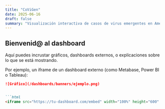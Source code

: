 ```yaml
---
title: "CoViGen"
date: 2025-06-16
draft: false
summary: "Visualización interactiva de casos de virus emergentes en América Latina."
---
```


## Bienvenid@ al dashboard

Aquí puedes incrustar gráficos, dashboards externos, o explicaciones sobre lo que se está mostrando.

Por ejemplo, un iframe de un dashboard externo (como Metabase, Power BI o Tableau):



```markdown
![Gráfico](/dashboards/banners/ejemplo.png)


```html
<iframe src="https://tu-dashboard.com/embed" width="100%" height="600" frameborder="0" allowfullscreen></iframe>
